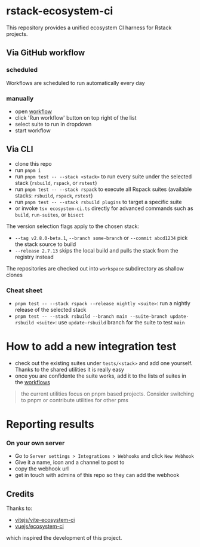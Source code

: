 # rstack-ecosystem-ci

This repository provides a unified ecosystem CI harness for Rstack projects.

## Via GitHub workflow

### scheduled

Workflows are scheduled to run automatically every day

### manually

- open [workflow](../../actions/workflows/ecosystem-ci-selected.yml)
- click 'Run workflow' button on top right of the list
- select suite to run in dropdown
- start workflow

## Via CLI

- clone this repo
- run `pnpm i`
- run `pnpm test -- --stack <stack>` to run every suite under the selected stack (`rsbuild`, `rspack`, or `rstest`)
- run `pnpm test -- --stack rspack` to execute all Rspack suites (available stacks: `rsbuild`, `rspack`, `rstest`)
- run `pnpm test -- --stack rsbuild plugins` to target a specific suite
- or invoke `tsx ecosystem-ci.ts` directly for advanced commands such as `build`, `run-suites`, or `bisect`

The version selection flags apply to the chosen stack:

- `--tag v2.8.0-beta.1`, `--branch some-branch` or `--commit abcd1234` pick the stack source to build
- `--release 2.7.13` skips the local build and pulls the stack from the registry instead

The repositories are checked out into `workspace` subdirectory as shallow clones

### Cheat sheet

- `pnpm test -- --stack rspack --release nightly <suite>`: run a nightly release of the selected stack
- `pnpm test -- --stack rsbuild --branch main --suite-branch update-rsbuild <suite>`: use `update-rsbuild` branch for the suite to test `main`

# How to add a new integration test

- check out the existing suites under `tests/<stack>` and add one yourself. Thanks to the shared utilities it is really easy
- once you are confidente the suite works, add it to the lists of suites in the [workflows](../../actions/)

> the current utilities focus on pnpm based projects. Consider switching to pnpm or contribute utilities for other pms

# Reporting results

### On your own server

- Go to `Server settings > Integrations > Webhooks` and click `New Webhook`
- Give it a name, icon and a channel to post to
- copy the webhook url
- get in touch with admins of this repo so they can add the webhook

## Credits

Thanks to:

- [vitejs/vite-ecosystem-ci](https://github.com/vitejs/vite-ecosystem-ci)
- [vuejs/ecosystem-ci](https://github.com/vuejs/ecosystem-ci)

which inspired the development of this project.
